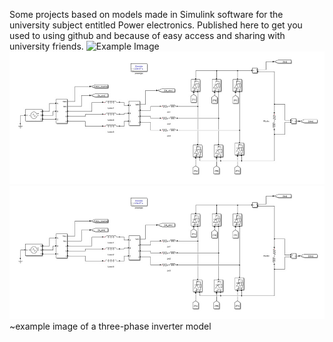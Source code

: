 Some projects based on models made in Simulink software for the university subject entitled Power electronics. Published here to get you used to using github and because of easy access and sharing with university friends.
![Example Image](https://github.com/JackobPunch/PowerElectronics/blob/main/Simulink/OnwPhaseInverter/Model3.jpg)
![Example Image](https://github.com/JackobPunch/PowerElectronics/blob/main/Simulink/ThreePhaseInverter/image.jpg)
![Example Image](https://github.com/JackobPunch/PowerElectronics/blob/main/Simulink/ThreePhaseInverter/image.jpg)
~example image of a three-phase inverter model
